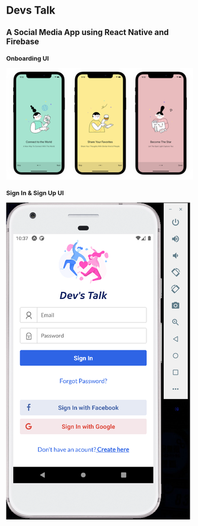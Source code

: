 #                 Devs Talk
## A Social Media App using React Native and Firebase

### Onboarding UI
![Onboarding UI](https://raw.githubusercontent.com/debjitpurohit/social-media-app/master/assets/screenshots/onboarding-ui.png)

### Sign In & Sign Up UI
![Sign in UI](https://raw.githubusercontent.com/debjitpurohit/social-media-app/master/assets/screenshots/social-login.png)





